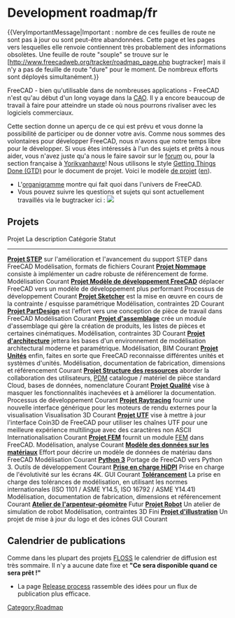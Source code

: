 # Development roadmap/fr

 {{VeryImportantMessage|Important : nombre de ces feuilles de route ne sont pas à jour ou sont peut-être abandonnées. Cette page et les pages vers lesquelles elle renvoie contiennent très probablement des informations obsolètes. Une feuille de route "souple" se trouve sur le [http://www.freecadweb.org/tracker/roadmap_page.php bugtracker] mais il n'y a pas de feuille de route "dure" pour le moment. De nombreux efforts sont déployés simultanément.}}

FreeCAD - bien qu\'utilisable dans de nombreuses applications - FreeCAD n\'est qu\'au début d\'un long voyage dans la [CAO](http://fr.wikipedia.org/wiki/Conception_assistée_par_ordinateur). Il y a encore beaucoup de travail à faire pour atteindre un stade où nous pourrons rivaliser avec les logiciels commerciaux.

Cette section donne un aperçu de ce qui est prévu et vous donne la possibilité de participer ou de donner votre avis. Comme nous sommes des volontaires pour développer FreeCAD, nous n\'avons que notre temps libre pour le développer.
Si vous êtes intéressés à l\'un des sujets et prêts à nous aider, vous n\'avez juste qu\'a nous le faire savoir sur le [forum](http://forum.freecadweb.org/) ou, pour la section française à [Yorikvanhavre](http://forum.freecadweb.org/memberlist.php?mode=viewprofile&u=68)!
Nous utilisons le style [Getting Things Done (GTD)](http://fr.wikipedia.org/wiki/Getting_Things_Done) pour le document de projet.
Voici le modèle [de projet](Project_template/fr.md) ([en](Project_template.md)).

-   L\'[organigramme](http://www.freecadweb.org/wiki/index.php?title=Organization_chart) montre qui fait quoi dans l\'univers de FreeCAD.
-   Vous pouvez suivre les questions et sujets qui sont actuellement travaillés via le bugtracker ici : ![](images/Mantis_logo_button.gif )

## Projets

  Projet                                                                                          La description                                                                                                                                              Catégorie                                                                 Statut
  ----------------------------------------------------------------------------------------------- ----------------------------------------------------------------------------------------------------------------------------------------------------------- ------------------------------------------------------------------------- ---------
  **[Projet STEP](STEP_project/fr.md)**                                                   sur l\'amélioration et l\'avancement du support STEP dans FreeCAD                                                                                           Modélisation, formats de fichiers                                         Courant
  **[Projet Nommage](Naming_project/fr.md)**                                              consiste à implémenter un cadre robuste de référencement de forme.                                                                                          Modélisation                                                              Courant
  **[Projet Modèle de développement FreeCAD](FreeCAD_development_model_project/fr.md)**   déplacer FreeCAD vers un modèle de développement plus performant                                                                                            Processus de développement                                                Courant
  **[Projet Sketcher](Sketcher_project/fr.md)**                                           est la mise en œuvre en cours de la contrainte / esquisse paramétrique                                                                                      Modélisation, contraintes 2D                                              Courant
  **[Projet PartDesign](PartDesign_project/fr.md)**                                       est l\'effort vers une conception de pièce de travail dans FreeCAD                                                                                          Modélisation                                                              Courant
  **[Projet d\'assemblage](Assembly_project/fr.md)**                                      crée un module d\'assemblage qui gère la création de produits, les listes de pièces et certaines cinématiques.                                              Modélisation, contraintes 3D                                              Courant
  **[Projet d\'architecture](Arch_Concept/fr.md)**                                        jettera les bases d\'un environnement de modélisation architectural moderne et paramétrique.                                                                Modélisation, BIM                                                         Courant
  **[Projet Unités](Units_project/fr.md)**                                                enfin, faites en sorte que FreeCAD reconnaisse différentes unités et systèmes d\'unités.                                                                    Modélisation, documentation de fabrication, dimensions et référencement   Courant
  **[Projet Structure des ressources](Resource_framework_project/fr.md)**                 aborder la collaboration des utilisateurs, [PDM](http://en.wikipedia.org/wiki/Product_Data_Management) catalogue / matériel de pièce standard               Cloud, bases de données, nomenclature                                     Courant
  **[Projet Qualité](Quality_project/fr.md)**                                             vise à masquer les fonctionnalités inachevées et à améliorer la documentation.                                                                              Processus de développement                                                Courant
  **[Projet Raytracing](Raytracing_project/fr.md)**                                       fournir une nouvelle interface générique pour les moteurs de rendu externes pour la visualisation                                                           Visualisation 3D                                                          Courant
  **[Projet UTF](UTF_Project/fr.md)**                                                     vise à mettre à jour l\'interface Coin3D de FreeCAD pour utiliser les chaînes UTF pour une meilleure expérience multilingue avec des caractères non ASCII   Internationalisation                                                      Courant
  **[Projet FEM](FEM_project/fr.md)**                                                     fournit un module [FEM](http://en.wikipedia.org/wiki/Finite_element_method) dans FreeCAD.                                                                   Modélisation, analyse                                                     Courant
  **[Modèle des données sur les matériaux](Material_data_model/fr.md)**                   Effort pour décrire un modèle de données de matériau dans FreeCAD                                                                                           Modélisation                                                              Courant
  **[Python 3](Python_3/fr.md)**                                                          Portage de FreeCAD vers Python 3.                                                                                                                           Outils de développement                                                   Courant
  **[Prise en charge HiDPI](HiDPI_support/fr.md)**                                        Prise en charge de l\'évolutivité sur les écrans 4K.                                                                                                        GUI                                                                       Courant
  **[Tolérancement](Tolerancing/fr.md)**                                                  La prise en charge des tolérances de modélisation, en utilisant les normes internationales (ISO 1101 / ASME Y14.5, ISO 16792 / ASME Y14.41)                 Modélisation, documentation de fabrication, dimensions et référencement   Courant
  **[Atelier de l\'arpenteur-géomètre](Land_Survey_Workbench_Blueprint/fr.md)**                                                                                                                                                                                                                                                 Futur
  **[Projet Robot](Robot_project/fr.md)**                                                 Un atelier de simulation de robot                                                                                                                           Modélisation, contraintes 3D                                              Fini
  **[Projet d\'illustration](Artwork_project/fr.md)**                                     Un projet de mise à jour du logo et des icônes                                                                                                              GUI                                                                       Courant
                                                                                                                                                                                                                                                                                                                                        

## Calendrier de publications 

Comme dans les plupart des projets [FLOSS](http://fr.wikipedia.org/wiki/Free/Libre_Open_Source_Software) le calendrier de diffusion est très sommaire. Il n\'y a aucune date fixe et **\"Ce sera disponible quand ce sera prêt !\"**

-   La page [Release process](Release_process.md) rassemble des idées pour un flux de publication plus efficace.




[Category:Roadmap](Category:Roadmap.md)
